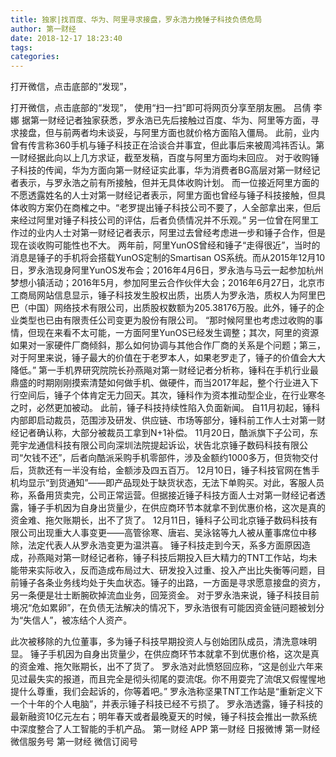 ```yaml
---
title: 独家|找百度、华为、阿里寻求接盘，罗永浩力挽锤子科技负债危局
author: 第一财经
date: 2018-12-17 18:23:40
tags: 
categories: 
---
```

打开微信，点击底部的“发现”，
<!-- more -->
打开微信，点击底部的“发现”，
使用“扫一扫”即可将网页分享至朋友圈。
吕倩
李娜
据第一财经记者独家获悉，罗永浩已先后接触过百度、华为、阿里等方面，寻求接盘，但与前两者均未谈妥，与阿里方面也就价格方面陷入僵局。
此前，业内曾有传言称360手机与锤子科技正在洽谈合并事宜，但此事后来被周鸿祎否认。第一财经据此向以上几方求证，截至发稿，百度与阿里方面均未回应。
对于收购锤子科技的传闻，华为方面向第一财经证实此事，华为消费者BG高层对第一财经记者表示，与罗永浩之前有所接触，但并无具体收购计划。
而一位接近阿里方面的不愿透露姓名的人士对第一财经记者表示，阿里方面也曾经与锤子科技接触，但具体收购方案仍在商榷之中。“老罗提出锤子科技公司不要了，人全部拿出来，但后来经过阿里对锤子科技公司的评估，后者负债情况并不乐观。”
另一位曾在阿里工作过的业内人士对第一财经记者表示，阿里过去曾经考虑进一步和锤子合作，但是现在谈收购可能性也不大。
两年前，阿里YunOS曾经和锤子“走得很近”，当时的消息是锤子的手机将会搭载YunOS定制的Smartisan OS系统。而从2015年12月10日，罗永浩现身阿里YunOS发布会；2016年4月6日，罗永浩与马云一起参加杭州梦想小镇活动；2016年5月，参加阿里云合作伙伴大会；2016年6月27日，北京市工商局网站信息显示，锤子科技发生股权出质，出质人为罗永浩，质权人为阿里巴巴（中国）网络技术有限公司，出质股权数额为205.38176万股。此外，锤子的企业类型也已由有限责任公司变更为股份有限公司。
“那时候阿里也考虑过收购的事情，但现在来看不太可能，一方面阿里YunOS已经发生调整；其次，阿里的资源如果对一家硬件厂商倾斜，那么如何协调与其他合作厂商的关系是个问题；第三，对于阿里来说，锤子最大的价值在于老罗本人，如果老罗走了，锤子的价值会大大降低。”
第一手机界研究院院长孙燕飚对第一财经记者分析称，锤科在手机行业最鼎盛的时期刚刚摸索清楚如何做手机、做硬件，而当2017年起，整个行业进入下行空间后，锤子个体肯定无力回天。其次，锤科作为资本推动型企业，在行业寒冬之时，必然更加被动。
此前，锤子科技持续性陷入负面新闻。
自11月初起，锤科内部即启动裁员，范围涉及研发、供应链、市场等部分，锤科前工作人士对第一财经记者确认称，大部分被裁员工拿到N+1补偿。
11月20日，酷派旗下子公司，东莞宇龙通信科技有限公司向深圳法院提起诉讼，状告北京锤子数码科技有限公司“欠钱不还”，后者向酷派采购手机零部件，涉及金额约1000多万，但货物交付后，货款还有一半没有给，金额涉及四五百万。
12月10日，锤子科技官网在售手机均显示“到货通知”——即产品现处于缺货状态，无法下单购买。对此，客服人员称，系备用货卖完，公司正常运营。但据接近锤子科技方面人士对第一财经记者透露，锤子手机因为自身出货量少，在供应商环节本就拿不到优惠价格，这次是真的资金难、拖欠账期长，出不了货了。
12月11日，锤科子公司北京锤子数码科技有限公司出现重大人事变更——高管徐寒、唐岩、吴泳铭等九人被从董事席位中移除，法定代表人从罗永浩变更为温洪喜。
锤子科技走到今天，系多方面原因造成，孙燕飚对第一财经记者称，锤子科技后期投入巨大精力的TNT工作站，均未能带来实际收入，反而造成布局过大、研发投入过重、投入产出比失衡等问题，目前锤子各条业务线均处于失血状态。锤子的出路，一方面是寻求愿意接盘的资方，另一条便是壮士断腕砍掉流血业务，回笼资金。
对于罗永浩来说，锤子科技目前境况“危如累卵”，在负债无法解决的情况下，罗永浩很有可能因资金链问题被划分为“失信人”，被冻结个人资产。
 
 
 
此次被移除的九位董事，多为锤子科技早期投资人与创始团队成员，清洗意味明显。
锤子手机因为自身出货量少，在供应商环节本就拿不到优惠价格，这次是真的资金难、拖欠账期长，出不了货了。
罗永浩对此愤怒回应称，“这是创业六年来见过最失实的报道，而且完全是彻头彻尾的耍流氓。你不用耍完了流氓又假惺惺地提什么尊重，我们会起诉的，你等着吧。”
罗永浩称坚果TNT工作站是“重新定义下一个十年的个人电脑”，并表示锤子科技已经不亏损了。
罗永浩透露，锤子科技的最新融资10亿元左右；明年春天或者最晚夏天的时候，锤子科技会推出一款系统中深度整合了人工智能的手机产品。
第一财经
APP
第一财经
日报微博
第一财经
微信服务号
第一财经
微信订阅号
